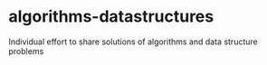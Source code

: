 # algorithms-datastructures
Individual effort to share solutions of algorithms and data structure problems
